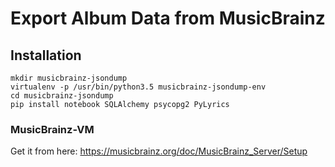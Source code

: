 # Export Album Data from MusicBrainz

## Installation

```
mkdir musicbrainz-jsondump
virtualenv -p /usr/bin/python3.5 musicbrainz-jsondump-env
cd musicbrainz-jsondump
pip install notebook SQLAlchemy psycopg2 PyLyrics
```

### MusicBrainz-VM

Get it from here:
https://musicbrainz.org/doc/MusicBrainz_Server/Setup
